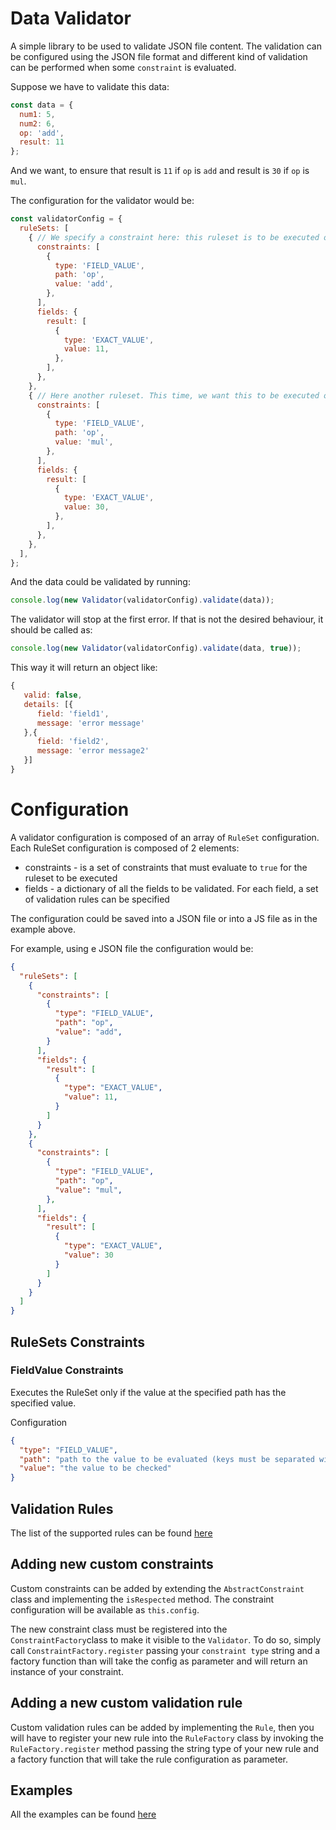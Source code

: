 # Data Validator

A simple library to be used to validate JSON file content.
The validation can be configured using the JSON file format and different kind of validation can be performed when 
some `constraint` is evaluated.

Suppose we have to validate this data:
```js
const data = {
  num1: 5,
  num2: 6,
  op: 'add',
  result: 11
};
```

And we want, to ensure that result is `11` if `op` is `add` and result is `30` if `op` is `mul`.

The configuration for the validator would be:

```js
const validatorConfig = {
  ruleSets: [
    { // We specify a constraint here: this ruleset is to be executed only if `op` is `add`
      constraints: [
        {
          type: 'FIELD_VALUE',
          path: 'op',
          value: 'add',
        },
      ],
      fields: {
        result: [
          {
            type: 'EXACT_VALUE',
            value: 11,
          },
        ],
      },
    },
    { // Here another ruleset. This time, we want this to be executed only if `op` is `mul`
      constraints: [
        {
          type: 'FIELD_VALUE',
          path: 'op',
          value: 'mul',
        },
      ],
      fields: {
        result: [
          {
            type: 'EXACT_VALUE',
            value: 30,
          },
        ],
      },
    },
  ],
};
```

And the data could be validated by running:
```js
console.log(new Validator(validatorConfig).validate(data));
```

The validator will stop at the first error. If that is not the desired behaviour, it should be called as:

```js
console.log(new Validator(validatorConfig).validate(data, true));

```

This way it will return an object like:

```js
{
   valid: false,
   details: [{
      field: 'field1',
      message: 'error message'
   },{
      field: 'field2',
      message: 'error message2'
   }]
}
```

# Configuration
A validator configuration is composed of an array of `RuleSet` configuration.
Each RuleSet configuration is composed of 2 elements:
 * constraints - is a set of constraints that must evaluate to `true` for the ruleset to be executed
 * fields - a dictionary of all the fields to be validated. For each field, a set of validation rules can be specified

The configuration could be saved into a JSON file or into a JS file as in the example above.

For example, using e JSON file the configuration would be:
```json
{
  "ruleSets": [
    { 
      "constraints": [
        {
          "type": "FIELD_VALUE",
          "path": "op",
          "value": "add",
        }
      ],
      "fields": {
        "result": [
          {
            "type": "EXACT_VALUE",
            "value": 11,
          }
        ]
      }
    },
    {
      "constraints": [
        {
          "type": "FIELD_VALUE",
          "path": "op",
          "value": "mul",
        },
      ],
      "fields": {
        "result": [
          {
            "type": "EXACT_VALUE",
            "value": 30
          }
        ]
      }
    }
  ]
}
```

## RuleSets Constraints

### FieldValue Constraints
Executes the RuleSet only if the value at the specified path has the specified value.

Configuration
```json
{
  "type": "FIELD_VALUE",
  "path": "path to the value to be evaluated (keys must be separated with a dot)",
  "value": "the value to be checked"
}
```

## Validation Rules

The list of the supported rules can be found [here](./docs/rules.md)

## Adding new custom constraints
Custom constraints can be added by extending the `AbstractConstraint` class and implementing the `isRespected` method.
The constraint configuration will be available as `this.config`.

The new constraint class must be registered into the `ConstraintFactory`class to make it visible to the `Validator`.
To do so, simply call `ConstraintFactory.register` passing your `constraint type` string and a factory function than 
will take the config as parameter and will return an instance of your constraint.

## Adding a new custom validation rule
Custom validation rules can be added by implementing the `Rule`, then you will have to register your new rule into
the `RuleFactory` class by invoking the  `RuleFactory.register` method passing the string type of your new rule and a
factory function that will take the rule configuration as parameter.

## Examples

All the examples can be found [here](./src/example)
